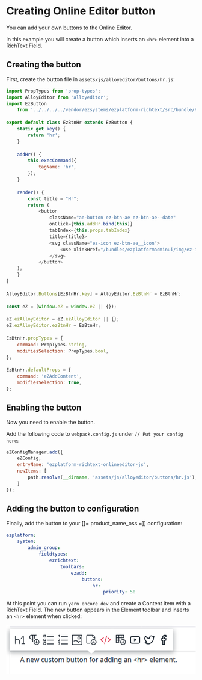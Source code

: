 # Creating Online Editor button

You can add your own buttons to the Online Editor.

In this example you will create a button which inserts an `<hr>` element into a RichText Field.

## Creating the button

First, create the button file in `assets/js/alloyeditor/buttons/hr.js`:

``` js
import PropTypes from 'prop-types';
import AlloyEditor from 'alloyeditor';
import EzButton
    from '../../../../vendor/ezsystems/ezplatform-richtext/src/bundle/Resources/public/js/OnlineEditor/buttons/base/ez-button.js';

export default class EzBtnHr extends EzButton {
    static get key() {
        return 'hr';
    }

    addHr() {
        this.execCommand({
            tagName: 'hr',
        });
    }

    render() {
        const title = "Hr";
        return (
            <button
                className="ae-button ez-btn-ae ez-btn-ae--date"
                onClick={this.addHr.bind(this)}
                tabIndex={this.props.tabIndex}
                title={title}>
                <svg className="ez-icon ez-btn-ae__icon">
                    <use xlinkHref="/bundles/ezplatformadminui/img/ez-icons.svg#tag" />
                </svg>
            </button>
    );
    }
}

AlloyEditor.Buttons[EzBtnHr.key] = AlloyEditor.EzBtnHr = EzBtnHr;

const eZ = (window.eZ = window.eZ || {});

eZ.ezAlloyEditor = eZ.ezAlloyEditor || {};
eZ.ezAlloyEditor.ezBtnHr = EzBtnHr;

EzBtnHr.propTypes = {
    command: PropTypes.string,
    modifiesSelection: PropTypes.bool,
};

EzBtnHr.defaultProps = {
    command: 'eZAddContent',
    modifiesSelection: true,
};
```

## Enabling the button

Now you need to enable the button.

Add the following code to `webpack.config.js` under `// Put your config here`:

``` js
eZConfigManager.add({
    eZConfig,
    entryName: 'ezplatform-richtext-onlineeditor-js',
    newItems: [
        path.resolve(__dirname, 'assets/js/alloyeditor/buttons/hr.js'),
    ]
});
```

## Adding the button to configuration

Finally, add the button to your [[= product_name_oss =]] configuration:

``` yaml
ezplatform:
    system:
        admin_group:
            fieldtypes:
                ezrichtext:
                    toolbars:
                        ezadd:
                            buttons:
                                hr:
                                    priority: 50
```

At this point you can run `yarn encore dev` and create a Content item with a RichText Field.
The new button appears in the Element toolbar and inserts an `<hr>` element when clicked:

![Custom button inserting an `<hr>` into RichText](img/oe_custom_button.png)
